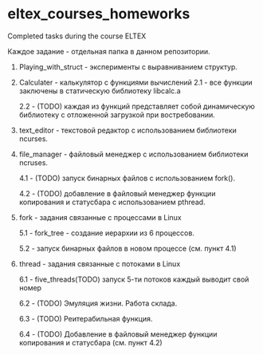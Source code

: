# eltex_courses_homeworks
Completed tasks during the course ELTEX

Каждое задание - отдельная папка в данном репозитории. 

1. Playing_with_struct  - эксперименты с выравниванием структур.
2. Calculater - калькулятор с функциями вычислений
    2.1 - все функции заключены в статическую библиотеку libcalc.a
    
    2.2 - (TODO) каждая из функций представляет собой динамическую библиотеку с отложенной загрузкой при востребовании.
    
3. text_editor - текстовой редактор с использованием библиотеки ncurses. 

4. file_manager - файловый менеджер с использованием библиотеки ncruses.

    4.1 - (TODO) запуск бинарных файлов с использованием fork().
    
    4.2 - (TODO) добавление в файловый менеджер функции копирования и статусбара с использованием pthread.
    
5. fork - задания связанные с процессами в Linux

    5.1 - fork_tree - создание иерархии из 6 процессов.
    
    5.2 - запуск бинарных файлов в новом процессе (см. пункт 4.1)
    
6. thread - задания связанные с потоками в Linux

    6.1 - five_threads(TODO) запуск 5-ти потоков каждый выводит свой номер
    
    6.2 - (TODO) Эмуляция жизни. Работа склада.
    
    6.3 - (TODO) Реитерабильная функция.
    
    6.4 - (TODO) Добавление в файловый менеджер функции копирования и статусбара (см. пункт 4.2)

